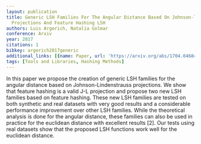 ```yaml
---
layout: publication
title: Generic LSH Families For The Angular Distance Based On Johnson-lindenstrauss
  Projections And Feature Hashing LSH
authors: Luis Argerich, Natalia Golmar
conference: Arxiv
year: 2017
citations: 1
bibkey: argerich2017generic
additional_links: [{name: Paper, url: 'https://arxiv.org/abs/1704.04684'}]
tags: [Tools and Libraries, Hashing Methods]
---
```

In this paper we propose the creation of generic LSH families for the angular
distance based on Johnson-Lindenstrauss projections. We show that feature
hashing is a valid J-L projection and propose two new LSH families based on
feature hashing. These new LSH families are tested on both synthetic and real
datasets with very good results and a considerable performance improvement over
other LSH families. While the theoretical analysis is done for the angular
distance, these families can also be used in practice for the euclidean
distance with excellent results [2]. Our tests using real datasets show that
the proposed LSH functions work well for the euclidean distance.